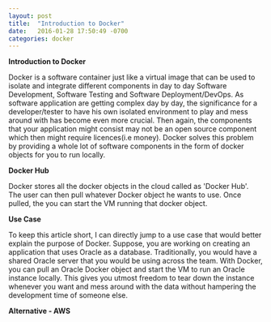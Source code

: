 ```yaml
---
layout: post
title:  "Introduction to Docker"
date:   2016-01-28 17:50:49 -0700
categories: docker
---
```



**Introduction to Docker**

Docker is a software container just like a virtual image that can be used to isolate and integrate different components in day to day Software Development, Software Testing and Software Deployment/DevOps. As software application are getting complex day by day, the significance for a developer/tester to have his own isolated environment to play and mess around with has become even more crucial. Then again, the components that your application might consist may not be an open source component which then might require licences(i.e money). Docker solves this problem by providing a whole lot of software components in the form of docker objects for you to run locally. 

**Docker Hub**

Docker stores all the docker objects in the cloud called as 'Docker Hub'. The user can then pull whatever Docker object he wants to use. Once pulled, the you can start the VM running that docker object. 

**Use Case**

To keep this article short, I can directly jump to a use case that would better explain the purpose of Docker. Suppose, you are working on creating an application that uses Oracle as a database. Traditionally, you would have a shared Oracle server that you would be using across the team. With Docker, you can pull an Oracle Docker object and start the VM to run an Oracle instance locally. This gives you utmost freedom to tear down the instance whenever you want and mess around with the data without hampering the development time of someone else. 

**Alternative - AWS**